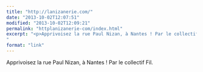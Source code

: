 ```yaml
---
title: "http://lanizanerie.com/"
date: "2013-10-02T12:07:51"
modified: "2013-10-02T12:09:21"
permalink: "httplanizanerie-com/index.html"
excerpt: "<p>Apprivoisez la rue Paul Nizan, à Nantes ! Par le collectif Fil.</p>
"
format: "link"
---
```

<p>Apprivoisez la rue Paul Nizan, à Nantes ! Par le collectif Fil.</p>
